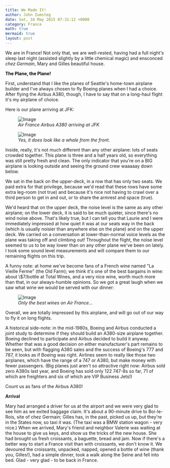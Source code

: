 ```yaml
---
title: We Made It!
author: John Zumsteg
date: Sat, 16 May 2015 07:32:12 +0000
category: France
math: true
mermaid: true
layout: post
---
```

We are in France! Not only that, we are well-rested, having had a full night's sleep last night (assisted slightly by a little chemical magic) and ensconced *chez Germain*, Mary and Gilles beautiful house.

<span style="color: #000000;"><b>The Plane, the Plane!</b></span>

First, understand that I like the planes of Seattle's home-town airplane builder and I've always chosen to fly Boeing planes when I had a choice. After flying the Airbus A380, though, I have to say that on a long-haul flight it's my airplane of choice.

Here is our plane arriving at JFK:

<figure class = "landscape">
	<img src="{{"/assets/images/2015/05/2015-blog-5.jpg" | prepend: site.baseurl | prepend: site.url }}" alt="Image" />
	<figcaption><em>Air France Airbus A380 arriving at JFK</em></figcaption>
</figure>



<figure class = "landscape">
	<img src="{{"/assets/images/2015/05/2015-blog-6.jpg" | prepend: site.baseurl | prepend: site.url }}" alt="Image" />
	<figcaption><em>Yes, it does look like a whale from the front.</em></figcaption>
</figure>



Inside, really, it's not much different than any other airplane: lots of seats crowded together. This plane is three and a half years old, so everything was still pretty fresh and clean. The only indicator that you're on a BIG airplane is looking outside and seeing the ground crew waaaaay down below.

We sat in the back on the upper-deck, in a row that has only two seats. We paid extra for that privilege, because we'd read that these rows have some extra leg-room (not true) and because it's nice not having to crawl over a third person to get in and out, or to share the armrest and space (true).

We'd heard that on the upper deck, the noise level is the same as any other airplane; on the lower deck, it is said to be much quieter, since there's no wind noise above. That's likely true, but I can tell you that Laurie and I were immediately impressed at how quiet it was at our seats way in the back (which is usually noisier than anywhere else on the plane) and on the upper deck. We carried on a conversation at lower-than-normal voice levels as the plane was taking off and climbing out! Throughout the flight, the noise level seemed to us to be way lower than on any other plane we've been on lately. I took some sound level measurements and will compare them to our remaining flights on this trip.

A funny note: at home we've become fans of a French wine named "La Vieille Ferme" (the Old Farm); we think it's one of the best bargains in wine: about \\$7/bottle at Total Wines, and a very nice wine, worth much more than that, in our always-humble opinions. So we got a great laugh when we saw what wine we would be served with our dinner:

<figure class = "portrait">
	<img src="{{"/assets/images/2015/05/DSC04631.jpg" | prepend: site.baseurl | prepend: site.url }}" alt="Image" />
	<figcaption><em>Only the best wines on Air France...</em></figcaption>
</figure>



Overall, we are totally impressed by this airplane, and will go out of our way to fly it on long flights.

A historical side-note: in the mid-1980s, Boeing and Airbus conducted a joint study to determine if they should build an A380-size airplane together. Boeing declined to participate and Airbus decided to build it anyway. Whether that was a good decision on either manufacturer's part remains to be seen, but with flagging A380 sales and the success of Boeing's 777 and 787, it looks as if Boeing was right. Airlines seem to really like those two airplanes, which have the range of a 747 or A380, but make money with fewer passengers. (Big planes just aren't so attractive right now: Airbus sold zero A380s last year, and Boeing has sold only 122 747-8s so far, 71 of which are freighters and six of which are VIP Business Jets!)

Count us as fans of the Airbus A380!

<strong>Arrival</strong>

Mary had arranged a driver for us at the airport and we were very glad to see him as we exited baggage claim. It's about a 90-minute drive to Boi-le-Rois, site of chez Germain; Gilles has, in the past, picked us up, but they're in the States now, so taxi it was. (The taxi was a BMW station wagon - very nice.) When we arrived, Mary's friend and neighbor Valerie was waiting at the house to give us keys, and show us the tricks of the new house. She had brought us fresh croissants, a baguette, bread and jam. Now if there's a better way to start a France visit than with croissants, we don't know it. We devoured the croissants, unpacked, napped, opened a bottle of wine (thank you, Gilles!), had a simple dinner, took a walk along the Seine and fell into bed. Glad - very glad - to be back in France.
